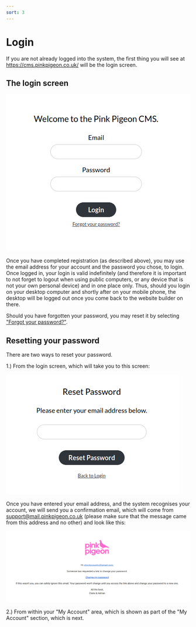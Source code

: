 ```yaml
---
sort: 3
---
```


# Login

If you are not already logged into the system, the first thing you will see at https://cms.pinkpigeon.co.uk/ will be the login screen.

## The login screen

![Image of the login screen](https://raw.githubusercontent.com/pinkpigeondocs/Pink-Pigeon-Documentation/master/docs/2_Account_Setup_And_Login/images/login_screen.png)

Once you have completed registration (as described above), you may use the email address for your account and the password you chose, to login. Once logged in, your login is valid indefinitely (and therefore it is important to not forget to logout when using public computers, or any device that is not your own personal device) and in one place only. Thus, should you login on your desktop computer and shortly after on your mobile phone, the desktop will be logged out once you come back to the website builder on there.

Should you have forgotten your password, you may reset it by selecting ["Forgot your password?"](https://cms.pinkpigeon.co.uk/forgot).

## Resetting your password

There are two ways to reset your password.

1.) From the login screen, which will take you to this screen:

![Image of password reset from login screen](https://raw.githubusercontent.com/pinkpigeondocs/Pink-Pigeon-Documentation/master/docs/2_Account_Setup_And_Login/images/reset_pw_from_login.png)

Once you have entered your email address, and the system recognises your account, we will send you a confirmation email, which will come from support@mail.pinkpigeon.co.uk (please make sure that the message came from this address and no other) and look like this:

![Image of password reset password email](https://raw.githubusercontent.com/pinkpigeondocs/Pink-Pigeon-Documentation/master/docs/2_Account_Setup_And_Login/images/reset_pw_email.png)

2.) From within your "My Account" area, which is shown as part of the "My Account" section, which is next.
